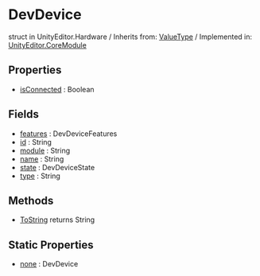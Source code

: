 # DevDevice
struct in UnityEditor.Hardware
 / Inherits from: <a href="https://docs.unity3d.com/6000.1/Documentation/ScriptReference/ValueType.html">ValueType</a> / Implemented in: <a href="https://docs.unity3d.com/6000.1/Documentation/ScriptReference/UnityEditor.CoreModule.html">UnityEditor.CoreModule</a>

## Properties
- <a href="https://docs.unity3d.com/6000.1/Documentation/ScriptReference/DevDevice-isConnected.html">isConnected</a> : Boolean

## Fields
- <a href="https://docs.unity3d.com/6000.1/Documentation/ScriptReference/DevDevice-features.html">features</a> : DevDeviceFeatures
- <a href="https://docs.unity3d.com/6000.1/Documentation/ScriptReference/DevDevice-id.html">id</a> : String
- <a href="https://docs.unity3d.com/6000.1/Documentation/ScriptReference/DevDevice-module.html">module</a> : String
- <a href="https://docs.unity3d.com/6000.1/Documentation/ScriptReference/DevDevice-name.html">name</a> : String
- <a href="https://docs.unity3d.com/6000.1/Documentation/ScriptReference/DevDevice-state.html">state</a> : DevDeviceState
- <a href="https://docs.unity3d.com/6000.1/Documentation/ScriptReference/DevDevice-type.html">type</a> : String

## Methods
- <a href="https://docs.unity3d.com/6000.1/Documentation/ScriptReference/DevDevice.ToString.html">ToString</a> returns String

## Static Properties
- <a href="https://docs.unity3d.com/6000.1/Documentation/ScriptReference/DevDevice-none.html">none</a> : DevDevice

